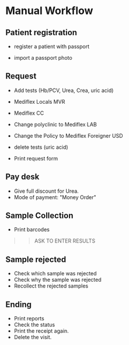 # Manual Workflow

## Patient registration

- register a patient with passport

- import a passport photo

## Request

- Add tests (Hb/PCV, Urea, Crea, uric acid)
- Mediflex Locals MVR
- Mediflex CC
  
- Change polyclinic to Mediflex LAB
- Change the Policy to Mediflex Foreigner USD
- delete tests (uric acid)
- Print request form

## Pay desk

- Give full discount for Urea.
- Mode of payment: "Money Order"

## Sample Collection
- Print barcodes

>> ASK TO ENTER RESULTS
## Sample rejected
- Check which sample was rejected
- Check why the sample was rejected
- Recollect the rejected samples

## Ending

- Print reports
- Check the status
- Print the receipt again.
- Delete the visit.
